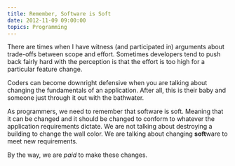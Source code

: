```yaml
---
title: Remember, Software is Soft
date: 2012-11-09 09:00:00
topics: Programming
---
```


There are times when I have witness (and participated in) arguments about trade-offs between scope and effort. Sometimes developers tend to push back fairly hard with the perception is that the effort is too high for a particular feature change.

Coders can become downright defensive when you are talking about changing the fundamentals of an application. After all, this is their baby and someone just through it out with the bathwater.

As programmers, we need to remember that software is soft. Meaning that it can be changed and it should be changed to conform to whatever the application requirements dictate. We are not talking about destroying a building to change the wall color. We are talking about changing <strong>soft</strong>ware to meet new requirements.

By the way, we are _paid_ to make these changes. 

